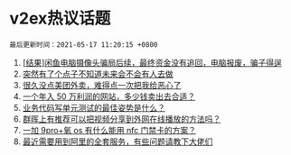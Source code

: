 # v2ex热议话题

`最后更新时间：2021-05-17 11:20:15 +0800`

1. [[结果]闲鱼电脑摄像头骗局后续，最终资金没有追回，电脑报废，骗子得逞](https://www.v2ex.com/t/777316)
1. [突然有了个点子不知道未来会不会有人去做](https://www.v2ex.com/t/777207)
1. [很久没点美团外卖，难得点一次把我给恶心了](https://www.v2ex.com/t/777287)
1. [一个年入 50 万利润的网站，多少钱卖出去合适？](https://www.v2ex.com/t/777327)
1. [业务代码写单元测试的最佳姿势是什么？](https://www.v2ex.com/t/777305)
1. [群晖上有推荐可以把视频分享到外网在线播放的方法吗？](https://www.v2ex.com/t/777222)
1. [一加 9pro+氧 os 有什么能用 nfc 门禁卡的方案？](https://www.v2ex.com/t/777232)
1. [最近需要用到阿里的全套服务，有些问题请教下大佬们](https://www.v2ex.com/t/777269)


